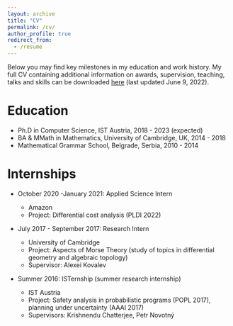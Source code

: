 ```yaml
---
layout: archive
title: "CV"
permalink: /cv/
author_profile: true
redirect_from:
  - /resume
---
```


Below you may find key milestones in my education and work history. My full CV containing additional information on awards, supervision, teaching, talks and skills can be downloaded  [here](CV_Zikelic.pdf) (last updated June 9, 2022).

Education
======
* Ph.D in Computer Science, IST Austria, 2018 - 2023 (expected)
* BA & MMath in Mathematics, University of Cambridge, UK, 2014 - 2018
* Mathematical Grammar School, Belgrade, Serbia, 2010 - 2014

Internships
======
* October 2020 -January 2021: Applied Science Intern
  * Amazon
  * Project: Differential cost analysis (PLDI 2022)

* July 2017 - September 2017: Research Intern
  * University of Cambridge
  * Project: Aspects of Morse Theory (study of topics in differential geometry and algebraic topology)
  * Supervisor: Alexei Kovalev

* Summer 2016: ISTernship (summer research internship)
  * IST Austria
  * Project: Safety analysis in probabilistic programs (POPL 2017), planning under uncertainty (AAAI 2017)
  * Supervisors: Krishnendu Chatterjee, Petr Novotný